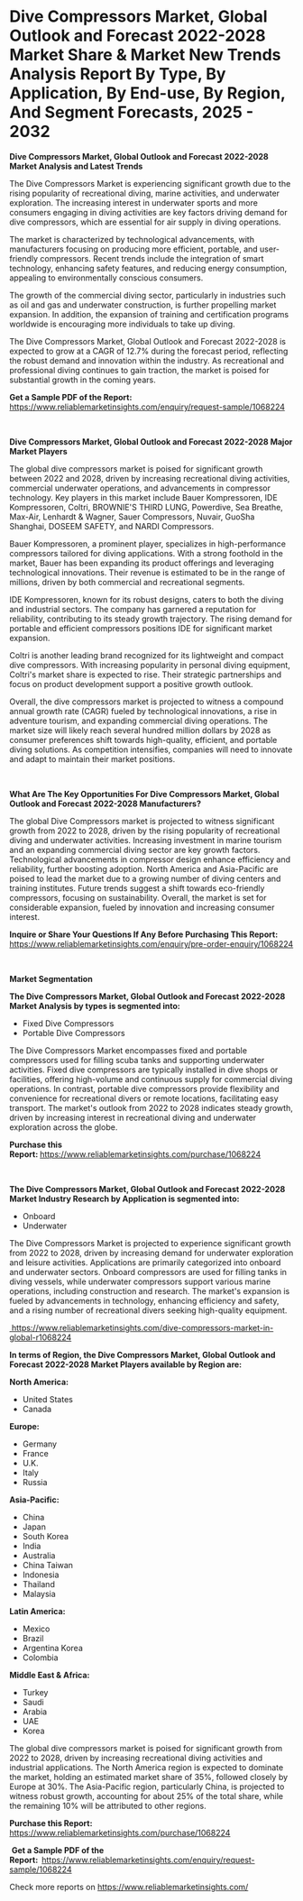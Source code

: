 <p><h1>Dive Compressors Market, Global Outlook and Forecast 2022-2028 Market Share & Market New Trends Analysis Report By Type, By Application, By End-use, By Region, And Segment Forecasts, 2025 - 2032</h1></p><p><strong>Dive Compressors Market, Global Outlook and Forecast 2022-2028 Market Analysis and Latest Trends</strong></p>
<p><p>The Dive Compressors Market is experiencing significant growth due to the rising popularity of recreational diving, marine activities, and underwater exploration. The increasing interest in underwater sports and more consumers engaging in diving activities are key factors driving demand for dive compressors, which are essential for air supply in diving operations. </p><p>The market is characterized by technological advancements, with manufacturers focusing on producing more efficient, portable, and user-friendly compressors. Recent trends include the integration of smart technology, enhancing safety features, and reducing energy consumption, appealing to environmentally conscious consumers. </p><p>The growth of the commercial diving sector, particularly in industries such as oil and gas and underwater construction, is further propelling market expansion. In addition, the expansion of training and certification programs worldwide is encouraging more individuals to take up diving.</p><p>The Dive Compressors Market, Global Outlook and Forecast 2022-2028 is expected to grow at a CAGR of 12.7% during the forecast period, reflecting the robust demand and innovation within the industry. As recreational and professional diving continues to gain traction, the market is poised for substantial growth in the coming years.</p></p>
<p><strong>Get a Sample PDF of the Report:&nbsp;</strong> <a href="https://www.reliablemarketinsights.com/enquiry/request-sample/1068224?utm_campaign=3008&utm_medium=2&utm_source=Github&utm_content=ia&utm_term=21032025&utm_id=dive-compressors-market-global-outlook-and-forecast-2022-2028">https://www.reliablemarketinsights.com/enquiry/request-sample/1068224</a></p>
<p>&nbsp;</p>
<p><strong>Dive Compressors Market, Global Outlook and Forecast 2022-2028 Major Market Players</strong></p>
<p><p>The global dive compressors market is poised for significant growth between 2022 and 2028, driven by increasing recreational diving activities, commercial underwater operations, and advancements in compressor technology. Key players in this market include Bauer Kompressoren, IDE Kompressoren, Coltri, BROWNIE'S THIRD LUNG, Powerdive, Sea Breathe, Max-Air, Lenhardt & Wagner, Sauer Compressors, Nuvair, GuoSha Shanghai, DOSEEM SAFETY, and NARDI Compressors.</p><p>Bauer Kompressoren, a prominent player, specializes in high-performance compressors tailored for diving applications. With a strong foothold in the market, Bauer has been expanding its product offerings and leveraging technological innovations. Their revenue is estimated to be in the range of millions, driven by both commercial and recreational segments.</p><p>IDE Kompressoren, known for its robust designs, caters to both the diving and industrial sectors. The company has garnered a reputation for reliability, contributing to its steady growth trajectory. The rising demand for portable and efficient compressors positions IDE for significant market expansion.</p><p>Coltri is another leading brand recognized for its lightweight and compact dive compressors. With increasing popularity in personal diving equipment, Coltri's market share is expected to rise. Their strategic partnerships and focus on product development support a positive growth outlook.</p><p>Overall, the dive compressors market is projected to witness a compound annual growth rate (CAGR) fueled by technological innovations, a rise in adventure tourism, and expanding commercial diving operations. The market size will likely reach several hundred million dollars by 2028 as consumer preferences shift towards high-quality, efficient, and portable diving solutions. As competition intensifies, companies will need to innovate and adapt to maintain their market positions.</p></p>
<p>&nbsp;</p>
<p><strong>What Are The Key Opportunities For Dive Compressors Market, Global Outlook and Forecast 2022-2028 Manufacturers?</strong></p>
<p><p>The global Dive Compressors market is projected to witness significant growth from 2022 to 2028, driven by the rising popularity of recreational diving and underwater activities. Increasing investment in marine tourism and an expanding commercial diving sector are key growth factors. Technological advancements in compressor design enhance efficiency and reliability, further boosting adoption. North America and Asia-Pacific are poised to lead the market due to a growing number of diving centers and training institutes. Future trends suggest a shift towards eco-friendly compressors, focusing on sustainability. Overall, the market is set for considerable expansion, fueled by innovation and increasing consumer interest.</p></p>
<p><strong>Inquire or Share Your Questions If Any Before Purchasing This Report:</strong> <a href="https://www.reliablemarketinsights.com/enquiry/pre-order-enquiry/1068224?utm_campaign=3008&utm_medium=2&utm_source=Github&utm_content=ia&utm_term=21032025&utm_id=dive-compressors-market-global-outlook-and-forecast-2022-2028">https://www.reliablemarketinsights.com/enquiry/pre-order-enquiry/1068224</a></p>
<p>&nbsp;</p>
<p><strong>Market Segmentation</strong></p>
<p><strong>The Dive Compressors Market, Global Outlook and Forecast 2022-2028 Market Analysis by types is segmented into:</strong></p>
<p><ul><li>Fixed Dive Compressors</li><li>Portable Dive Compressors</li></ul></p>
<p><p>The Dive Compressors Market encompasses fixed and portable compressors used for filling scuba tanks and supporting underwater activities. Fixed dive compressors are typically installed in dive shops or facilities, offering high-volume and continuous supply for commercial diving operations. In contrast, portable dive compressors provide flexibility and convenience for recreational divers or remote locations, facilitating easy transport. The market's outlook from 2022 to 2028 indicates steady growth, driven by increasing interest in recreational diving and underwater exploration across the globe.</p></p>
<p><strong>Purchase this Report:&nbsp;</strong><a href="https://www.reliablemarketinsights.com/purchase/1068224?utm_campaign=3008&utm_medium=2&utm_source=Github&utm_content=ia&utm_term=21032025&utm_id=dive-compressors-market-global-outlook-and-forecast-2022-2028">https://www.reliablemarketinsights.com/purchase/1068224</a></p>
<p>&nbsp;</p>
<p><strong>The Dive Compressors Market, Global Outlook and Forecast 2022-2028 Market Industry Research by Application is segmented into:</strong></p>
<p><ul><li>Onboard</li><li>Underwater</li></ul></p>
<p><p>The Dive Compressors Market is projected to experience significant growth from 2022 to 2028, driven by increasing demand for underwater exploration and leisure activities. Applications are primarily categorized into onboard and underwater sectors. Onboard compressors are used for filling tanks in diving vessels, while underwater compressors support various marine operations, including construction and research. The market's expansion is fueled by advancements in technology, enhancing efficiency and safety, and a rising number of recreational divers seeking high-quality equipment.</p></p>
<p><a href="https://www.reliablemarketinsights.com/dive-compressors-market-in-global-r1068224?utm_campaign=3008&utm_medium=2&utm_source=Github&utm_content=ia&utm_term=21032025&utm_id=dive-compressors-market-global-outlook-and-forecast-2022-2028">&nbsp;https://www.reliablemarketinsights.com/dive-compressors-market-in-global-r1068224</a></p>
<p><strong>In terms of Region, the Dive Compressors Market, Global Outlook and Forecast 2022-2028 Market Players available by Region are:</strong></p>
<p>
    <p> <strong> North America: </strong>
        <ul>
            <li>United States</li>
            <li>Canada</li>
        </ul>
        </p> 
    <p> <strong> Europe: </strong>
        <ul>
            <li>Germany</li>
            <li>France</li>
            <li>U.K.</li>
            <li>Italy</li>
            <li>Russia</li>
        </ul>
        </p> 
    <p> <strong> Asia-Pacific: </strong>
        <ul>
            <li>China</li>
            <li>Japan</li>
            <li>South Korea</li>
            <li>India</li>
            <li>Australia</li>
            <li>China Taiwan</li>
            <li>Indonesia</li>
            <li>Thailand</li>
            <li>Malaysia</li>
        </ul>
        </p> 
    <p> <strong> Latin America: </strong>
        <ul>
            <li>Mexico</li>
            <li>Brazil</li>
            <li>Argentina Korea</li>
            <li>Colombia</li>
        </ul>
        </p> 
    <p> <strong> Middle East & Africa: </strong>
        <ul>
            <li>Turkey</li>
            <li>Saudi</li>
            <li>Arabia</li>
            <li>UAE</li>
            <li>Korea</li>
        </ul>
    </p>
    </p>
<p><p>The global dive compressors market is poised for significant growth from 2022 to 2028, driven by increasing recreational diving activities and industrial applications. The North America region is expected to dominate the market, holding an estimated market share of 35%, followed closely by Europe at 30%. The Asia-Pacific region, particularly China, is projected to witness robust growth, accounting for about 25% of the total share, while the remaining 10% will be attributed to other regions.</p></p>
<p><strong>Purchase this Report: </strong><a href="https://www.reliablemarketinsights.com/purchase/1068224?utm_campaign=3008&utm_medium=2&utm_source=Github&utm_content=ia&utm_term=21032025&utm_id=dive-compressors-market-global-outlook-and-forecast-2022-2028">https://www.reliablemarketinsights.com/purchase/1068224</a></p>
<p>&nbsp;<strong>Get a Sample PDF of the Report:&nbsp;&nbsp;</strong><a href="https://www.reliablemarketinsights.com/enquiry/request-sample/1068224?utm_campaign=3008&utm_medium=2&utm_source=Github&utm_content=ia&utm_term=21032025&utm_id=dive-compressors-market-global-outlook-and-forecast-2022-2028">https://www.reliablemarketinsights.com/enquiry/request-sample/1068224</a></p>
<p><strong></strong></p>
<p>Check more reports on <a href="https://www.reliablemarketinsights.com/?utm_campaign=3008&utm_medium=2&utm_source=Github&utm_content=ia&utm_term=21032025&utm_id=dive-compressors-market-global-outlook-and-forecast-2022-2028">https://www.reliablemarketinsights.com/</a></p>
